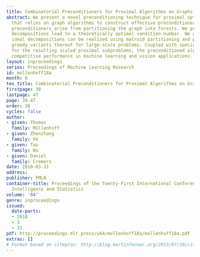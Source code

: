 ```yaml
---
title: Combinatorial Preconditioners for Proximal Algorithms on Graphs
abstract: We present a novel preconditioning technique for proximal optimization methods
  that relies on graph algorithms to construct effective preconditioners. Such combinatorial
  preconditioners arise from partitioning the graph into forests. We prove that certain
  decompositions lead to a theoretically optimal condition number. We also show how
  ideal decompositions can be realized using matroid partitioning and propose efficient
  greedy variants thereof for large-scale problems. Coupled with specialized solvers
  for the resulting scaled proximal subproblems, the preconditioned algorithm achieves
  competitive performance in machine learning and vision applications.
layout: inproceedings
series: Proceedings of Machine Learning Research
id: mollenhoff18a
month: 0
tex_title: Combinatorial Preconditioners for Proximal Algorithms on Graphs
firstpage: 38
lastpage: 47
page: 38-47
order: 38
cycles: false
author:
- given: Thomas
  family: Möllenhoff
- given: Zhenzhang
  family: Ye
- given: Tao
  family: Wu
- given: Daniel
  family: Cremers
date: 2018-03-31
address: 
publisher: PMLR
container-title: Proceedings of the Twenty-First International Conference on Artficial
  Intelligence and Statistics
volume: '84'
genre: inproceedings
issued:
  date-parts:
  - 2018
  - 3
  - 31
pdf: http://proceedings.mlr.press/v84/mollenhoff18a/mollenhoff18a.pdf
extras: []
# Format based on citeproc: http://blog.martinfenner.org/2013/07/30/citeproc-yaml-for-bibliographies/
---
```

